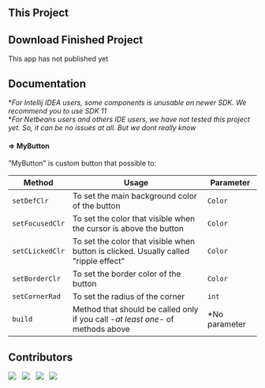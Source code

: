 ## This Project

## Download Finished Project

This app has not published yet

## Documentation

**For Intellij IDEA users, some components is unusable on newer SDK. We recommend you to use SDK 11*
</br>
**For Netbeans users and others IDE users, we have not tested this project yet. So, it can be no issues at all. But we dont really know*

#### => MyButton

"MyButton" is custom button that possible to:


| Method | Usage | Parameter |
| ------ | ------ | ------ |
|``setDefClr``|To set the main background color of the button|``Color``|
|``setFocusedClr``|To set the color that visible when the cursor is above the button|``Color``|
|``setCLickedClr``|To set the color that visible when button is clicked. Usually called "ripple effect"|``Color``|
|``setBorderClr``|To set the border color of the button|``Color``|
|``setCornerRad``|To set the radius of the corner|``int``|
|``build``|Method that should be called only if you call *-at least one-* of methods above|*No parameter|

## Contributors

<p>
  <img src="https://images.weserv.nl/?url=avatars.githubusercontent.com/u/89689111?v=4=4&h=100&w=100&fit=cover&mask=circle&maxage=7d"/>
  &nbsp
  <img src="https://images.weserv.nl/?url=avatars.githubusercontent.com/u/91382973?v=4=4&h=100&w=100&fit=cover&mask=circle&maxage=7d"/>
  &nbsp
  <img src="https://images.weserv.nl/?url=avatars.githubusercontent.com/u/96159381?v=4=4&h=100&w=100&fit=cover&mask=circle&maxage=7d"/>
  &nbsp
  <img src="https://images.weserv.nl/?url=avatars.githubusercontent.com/u/105336631?v=4=4&h=100&w=100&fit=cover&mask=circle&maxage=7d"/>
  &nbsp
</p>
